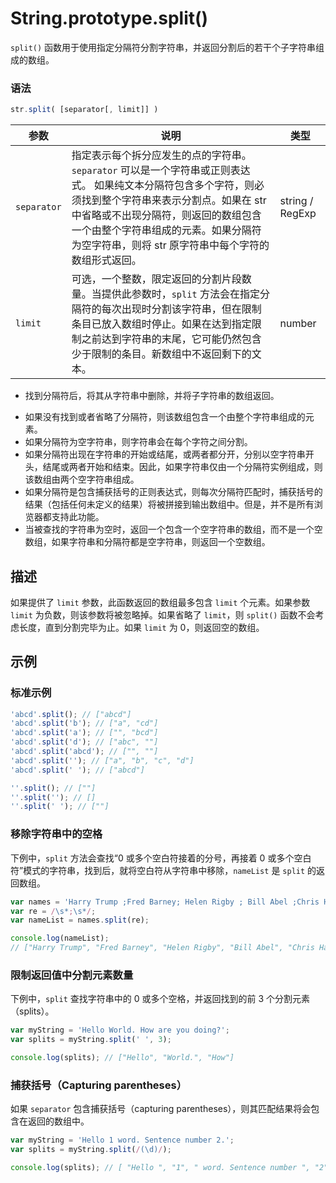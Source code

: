 # String.prototype.split()

`split()` 函数用于使用指定分隔符分割字符串，并返回分割后的若干个子字符串组成的数组。

### 语法

```js
str.split( [separator[, limit]] )
```

| 参数        | 说明                                                         | 类型            |
| ----------- | ------------------------------------------------------------ | --------------- |
| `separator` | 指定表示每个拆分应发生的点的字符串。`separator` 可以是一个字符串或正则表达式。 如果纯文本分隔符包含多个字符，则必须找到整个字符串来表示分割点。如果在 str 中省略或不出现分隔符，则返回的数组包含一个由整个字符串组成的元素。如果分隔符为空字符串，则将 str 原字符串中每个字符的数组形式返回。 | string / RegExp |
| `limit`     | 可选，一个整数，限定返回的分割片段数量。当提供此参数时，`split` 方法会在指定分隔符的每次出现时分割该字符串，但在限制条目已放入数组时停止。如果在达到指定限制之前达到字符串的末尾，它可能仍然包含少于限制的条目。新数组中不返回剩下的文本。 | number          |

- 找到分隔符后，将其从字符串中删除，并将子字符串的数组返回。

* 如果没有找到或者省略了分隔符，则该数组包含一个由整个字符串组成的元素。
* 如果分隔符为空字符串，则字符串会在每个字符之间分割。
* 如果分隔符出现在字符串的开始或结尾，或两者都分开，分别以空字符串开头，结尾或两者开始和结束。因此，如果字符串仅由一个分隔符实例组成，则该数组由两个空字符串组成。
* 如果分隔符是包含捕获括号的正则表达式，则每次分隔符匹配时，捕获括号的结果（包括任何未定义的结果）将被拼接到输出数组中。但是，并不是所有浏览器都支持此功能。
* 当被查找的字符串为空时，返回一个包含一个空字符串的数组，而不是一个空数组，如果字符串和分隔符都是空字符串，则返回一个空数组。

## 描述

如果提供了 `limit` 参数，此函数返回的数组最多包含 `limit` 个元素。如果参数 `limit` 为负数，则该参数将被忽略掉。如果省略了 `limit`，则 `split()` 函数不会考虑长度，直到分割完毕为止。如果 `limit` 为 0，则返回空的数组。

## 示例

### 标准示例

```js
'abcd'.split(); // ["abcd"]
'abcd'.split('b'); // ["a", "cd"]
'abcd'.split('a'); // ["", "bcd"]
'abcd'.split('d'); // ["abc", ""]
'abcd'.split('abcd'); // ["", ""]
'abcd'.split(''); // ["a", "b", "c", "d"]
'abcd'.split(' '); // ["abcd"]

''.split(); // [""]
''.split(''); // []
''.split(' '); // [""]
```

### 移除字符串中的空格

下例中，`split` 方法会查找“0 或多个空白符接着的分号，再接着 0 或多个空白符”模式的字符串，找到后，就将空白符从字符串中移除，`nameList` 是 `split` 的返回数组。

```js
var names = 'Harry Trump ;Fred Barney; Helen Rigby ; Bill Abel ;Chris Hand ';
var re = /\s*;\s*/;
var nameList = names.split(re);

console.log(nameList);
// ["Harry Trump", "Fred Barney", "Helen Rigby", "Bill Abel", "Chris Hand "]
```

### 限制返回值中分割元素数量

下例中，`split` 查找字符串中的 0 或多个空格，并返回找到的前 3 个分割元素（splits）。

```js
var myString = 'Hello World. How are you doing?';
var splits = myString.split(' ', 3);

console.log(splits); // ["Hello", "World.", "How"]
```

### 捕获括号（Capturing parentheses）

如果 `separator` 包含捕获括号（capturing parentheses），则其匹配结果将会包含在返回的数组中。

```js
var myString = 'Hello 1 word. Sentence number 2.';
var splits = myString.split(/(\d)/);

console.log(splits); // [ "Hello ", "1", " word. Sentence number ", "2", "." ]
```
